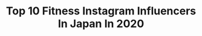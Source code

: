 ---
title: Top 10 Fitness Instagram Influencers In Japan In 2020
description: >-
  Find top fitness Instagram influencers in Japan in 2020. Most popular hashtags: #fitness #beach #training #gym.
platform: Instagram
profiles:
  - username: "blifetokyo"
    fullname: >-
      B-life
    location: "Japan"
    followers: 28692
    engagement: 707
    commentsToLikes: 0.039359
    id: ckapb665gypre0i78i1v3kh7d
    verified: false
    hashtags: ""
  - username: "keikocalvins"
    fullname: >-
      Keikocalvin
    location: "Japan"
    followers: 7344
    engagement: 1209
    commentsToLikes: 0.037511
    id: ck6tzelxo98wy0j714tb0rt3r
    verified: false
    hashtags: "#cooljapan, #morena, #fitnessmodels, #healthybodyhappylife"
  - username: "tina.cohen"
    fullname: >-
      TINA COHEN 🌺
    location: "Japan"
    followers: 50160
    engagement: 993
    commentsToLikes: 0.009573
    id: ck0u1gvbvwu270i19wgpdj9vm
    verified: false
    hashtags: "#chocolatelab, #earthday, #quarantine, #eastwaves"
  - username: "reika_japan"
    fullname: >-
      ❤REIKA❤黒咲玲香
    location: "Japan"
    followers: 29654
    engagement: 246
    commentsToLikes: 0.054959
    id: ck5hopz05q0i50i11y7ts6ngi
    verified: false
    hashtags: "#gridgirl, #bike, #hipup, #harleydavidson"
  - username: "sapirfi"
    fullname: >-
      ספיר פישלזון-מאיר
    location: "Japan"
    followers: 13862
    engagement: 840
    commentsToLikes: 0.024565
    id: ck13cvsmv2ery0i19obywhslt
    verified: false
    hashtags: "#balance, #vansshoes, #bybello, #gymnasfitninja"
  - username: "minorin.0219"
    fullname: >-
      minori
    location: "Japan"
    followers: 24639
    engagement: 349
    commentsToLikes: 0.025333
    id: ck5zzway0cj6n0i14hlnjlvf1
    verified: false
    hashtags: "#ootd4nylonjp, #ouchidegaisyoku, #yogawear, #teamlocohawaii"
  - username: "non_nonsummerjack"
    fullname: >-
      non
    location: "Japan"
    followers: 152308
    engagement: 1071
    commentsToLikes: 0.007996
    id: ck8sy7krjk00c0j78zk7cn31n
    verified: false
    hashtags: "#japanesezodiac, #oil, #non, #fgo"
  - username: "mina_shirakawa"
    fullname: >-
      白川未奈 Mina Shirakawa
    location: "Japan"
    followers: 117221
    engagement: 208
    commentsToLikes: 0.018450
    id: ck5qc5jfeoyif0i11vbdg2f3o
    verified: false
    hashtags: "#nubells, #portrait, #music, #getstrong"
  - username: "alexismontalvo"
    fullname: >-
      AlexisMarcelo
    location: "Japan"
    followers: 86956
    engagement: 814
    commentsToLikes: 0.006526
    id: ck5zu0kol1geg0i14qgpssuga
    verified: false
    hashtags: "#flashbackfriday, #darkaesthetic, #catwalk, #japanese"
  - username: "yunkoro519"
    fullname: >-
      ゆんころ
    location: "Japan"
    followers: 337979
    engagement: 169
    commentsToLikes: 0.011665
    id: ck6tn4i5j94ai0j714nuyv0zi
    verified: true
    hashtags: "#coordinate, #outfit, #ootd, #hip"
---